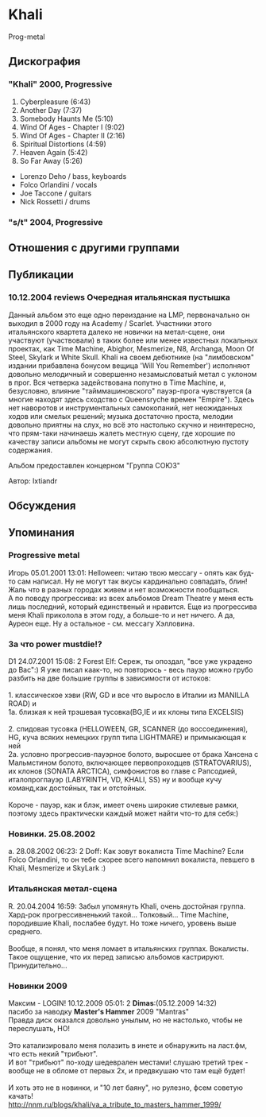 # Khali

Prog-metal

## Дискография

### "Khali" 2000, Progressive

1. Cyberpleasure (6:43) 
2. Another Day (7:37) 
3. Somebody Haunts Me (5:10) 
4. Wind Of Ages - Chapter I (9:02) 
5. Wind Of Ages - Chapter II (2:16) 
6. Spiritual Distortions (4:59) 
7. Heaven Again (5:42) 
8. So Far Away (5:26)

- Lorenzo Deho / bass, keyboards 
- Folco Orlandini / vocals 
- Joe Taccone / guitars 
- Nick Rossetti / drums 

### "s/t" 2004, Progressive




## Отношения с другими группами


## Публикации

### 10.12.2004 reviews Очередная итальянская пустышка

<P>Данный альбом это еще одно переиздание на LMP, первоначально он выходил в 2000 году на Academy / Scarlet. Участники этого итальянского квартета далеко не новички на метал-сцене, они участвуют (участвовали) в таких более или менее известных локальных проектах, как Time Machine, Abighor, Mesmerize, N8, Archanga, Moon Of Steel, Skylark и White Skull. Khali на своем дебютнике (на "лимбовском" издании прибавлена бонусом вещица 'Will You Remember') исполняют довольно мелодичный и совершенно незамысловатый метал с уклоном в прог. Вся четверка задействована попутно в Time Machine, и, безусловно, влияние "тайммашиновского" пауэр-прога чувствуется (а многие находят здесь сходство с Queensryche времен "Empire"). Здесь нет наворотов и инструментальных самокопаний, нет неожиданных ходов или смелых решений; музыка достаточно проста, мелодии довольно приятны на слух, но всё это настолько скучно и неинтересно, что прям-таки начинаешь жалеть местную сцену, где хорошие по качеству записи альбомы не могут скрыть свою абсолютную пустоту содержания.</P>
<P>Альбом предоставлен концерном "Группа СОЮЗ"</P>
Автор: Ixtiandr


## Обсуждения


## Упоминания

### Progressive metal

Игорь 05.01.2001 13:01:
Helloween: читаю твою мессагу - опять как буд-то сам написал. Ну не могут так вкусы кардинально совпадать, блин! Жаль что в разных городах живем и нет возможности пообщаться.<BR>А по поводу прогрессива: из всех альбомов Dream Theatre у меня есть лишь последний, который единственый и нравится. Еще из прогрессива меня Khali приколола в этом году, а больше-то и нет ничего. А да, Ауреон еще. Ну а остальное - см. мессагу Хэлловина.

### За что power mustdie!?

D1 24.07.2001 15:08:
2 Forest Elf: Сереж, ты опоздал, "все уже украдено до Вас":) Я уже писал каак-то, но повторюсь - весь пауэр можно грубо разбить на две большие группы в зависимости от истоков:<BR><BR>1. классическое хэви (RW, GD и все что выросло в Италии из MANILLA ROAD) и <BR>   1а. близкая к ней трэшевая тусовка(BG,IE и их клоны типа EXCELSIS)<BR><BR>2. спидовая тусовка (HELLOWEEN, GR, SCANNER (до воссоединения), HG, куча всяких немецких групп типа LIGHTMARE) и примыкающая к ней <BR>   2а. условно прогрессив-пауэрное болото, выросшее от брака Хансена с Мальмстином болото, включающее первопроходцев (STRATOVARIUS), их клонов (SONATA ARCTICA), симфонистов во главе с Рапсодией, италопрогпауэр (LABYRINTH, VD, KHALI, SS) ну и вообще кучу команд,как достойных, так и отстойных.<BR><BR>Короче - пауэр, как и блэк, имеет очень широкие стилевые рамки, поэтому здесь практически каждый может найти что-то для себя:)

### Новинки. 25.08.2002

a. 28.08.2002 06:23:
2 Doff: Как зовут вокалиста Time Machine? Если Folco Orlandini, то он тебе скорее всего напомнил вокалиста, певшего в Khali, Mesmerize и SkyLark :)

### Итальянская метал-сцена

R. 20.04.2004 16:59:
Забыл упомянуть Khali, очень достойная группа. Хард-рок прогрессивненький такой... Толковый... Time Machine, породившие Khali, послабее будут. Но тоже ничего, уровень выше среднего.<BR><BR>Вообще, я понял, что меня ломает в итальянских группах. Вокалисты. Такое ощущение, что их перед записью альбомов кастрируют. Принудительно...

### Новинки 2009

Максим - LOGIN! 10.12.2009 05:01:
2 <B>Dimas</B>:(05.12.2009 14:32) 	  <BR>пасибо за наводку <B>Master's Hammer</B> 2009 "Mantras"<BR>Правда диск оказался довольно унылым, но не настолько, чтобы не переслушать, НО!<BR><BR>Это катализировало меня полазить в инете и обнаружить на ласт.фм, что есть некий "трибьют".<BR>И вот "трибьют" по-ходу шедеврален местами! слушаю третий трек - вообще не в обломе от первых 2х, и предвкушаю что там ещё будет!<BR><BR>И хоть это не в новинки, и "10 лет баяну", но рулезно, фсем советую качать!<BR><A HREF="http://nnm.ru/blogs/khali/va_a_tribute_to_masters_hammer_1999/" TARGET="_blank">http://nnm.ru/blogs/khali/va_a_tribute_to_masters_hammer_1999/</A>

